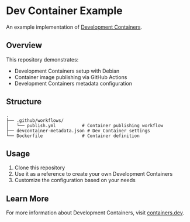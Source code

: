 # Dev Container Example

An example implementation of [Development Containers](https://containers.dev/).

## Overview

This repository demonstrates:
- Development Containers setup with Debian
- Container image publishing via GitHub Actions
- Development Containers metadata configuration

## Structure

```
.
├── .github/workflows/
│   └── publish.yml          # Container publishing workflow
├── devcontainer-metadata.json # Dev Container settings
└── Dockerfile               # Container definition
```

## Usage

1. Clone this repository
2. Use it as a reference to create your own Development Containers
3. Customize the configuration based on your needs


## Learn More

For more information about Development Containers, visit [containers.dev](https://containers.dev/).
